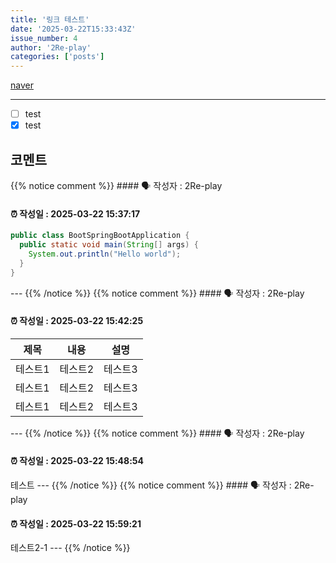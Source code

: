 ```yaml
---
title: '링크 테스트'
date: '2025-03-22T15:33:43Z'
issue_number: 4
author: '2Re-play'
categories: ['posts']
---
```


[naver](https://www.naver.com)

---

- [ ] test
- [x] test

## 코멘트

{{% notice comment %}} #### 🗣 작성자 : 2Re-play
#### ⏰ 작성일 : 2025-03-22 15:37:17
```java
public class BootSpringBootApplication {
  public static void main(String[] args) {
    System.out.println("Hello world");
  }
}
```
--- {{% /notice %}}
{{% notice comment %}} #### 🗣 작성자 : 2Re-play
#### ⏰ 작성일 : 2025-03-22 15:42:25
|제목|내용|설명|
|------|---|---|
|테스트1|테스트2|테스트3|
|테스트1|테스트2|테스트3|
|테스트1|테스트2|테스트3|
--- {{% /notice %}}
{{% notice comment %}} #### 🗣 작성자 : 2Re-play
#### ⏰ 작성일 : 2025-03-22 15:48:54
테스트
--- {{% /notice %}}
{{% notice comment %}} #### 🗣 작성자 : 2Re-play
#### ⏰ 작성일 : 2025-03-22 15:59:21
테스트2-1
--- {{% /notice %}}
